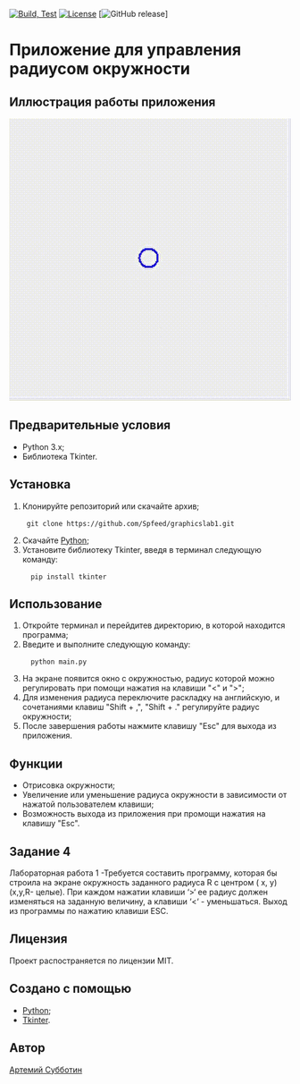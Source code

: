 [![Build, Test](https://github.com/Spfeed/graphicslab1/actions/workflows/ci.yml/badge.svg)](https://github.com/Spfeed/graphicslab1/actions/workflows/ci.yml)  [![License](https://img.shields.io/badge/license-MIT-blue.svg?style=flat-square)](https://github.com/Spfeed/graphicslab1/blob/master/LICENSE)  [![GitHub release](https://img.shields.io/github/release/Spfeed/graphicslab1)]

# Приложение для управления радиусом окружности

## Иллюстрация работы приложения

![](https://github.com/Spfeed/graphicslab1/blob/master/round.gif)

## Предварительные условия

- Python 3.x;
- Библиотека Tkinter.

## Установка

1. Клонируйте репозиторий или скачайте архив;
   ```
    git clone https://github.com/Spfeed/graphicslab1.git
    ```
2. Скачайте [Python](https://www.python.org/);
3. Установите библиотеку Tkinter, введя в терминал следующую команду:
   ```
     pip install tkinter
     ```

## Использование

1. Откройте терминал и перейдитев директорию, в которой находится программа;
2. Введите и выполните следующую команду:
   ```
     python main.py
     ```
3. На экране появится окно с окружностью, радиус которой можно регулировать при помощи нажатия на клавиши "<" и ">";
4. Для изменения радиуса переключите раскладку на английскую, и сочетаниями клавиш "Shift + ,", "Shift + ." регулируйте радиус окружности;
5. После завершения работы нажмите клавишу "Esc" для выхода из приложения.

## Функции

- Отрисовка окружности;
- Увеличение или уменьшение радиуса окружности в зависимости от нажатой пользователем клавиши;
- Возможность выхода из приложения при промощи нажатия на клавишу "Esc".

## Задание 4
Лабораторная работа 1 -Требуется составить программу, которая бы строила на экране окружность заданного радиуса R с центром ( x, y) 
(x,y,R- целые). При каждом нажатии клавиши ‘>‘ ее радиус должен изменяться на 
заданную величину, а клавиши ‘<‘ - уменьшаться. Выход из программы по нажатию клавиши ESC.

## Лицензия

Проект распостраняется по лицензии MIT.

## Создано с помощью

- [Python](https://www.python.org/);
- [Tkinter](https://docs.python.org/3/library/tkinter.html#module-tkinter).

## Автор

[Артемий Субботин](https://github.com/Spfeed)

